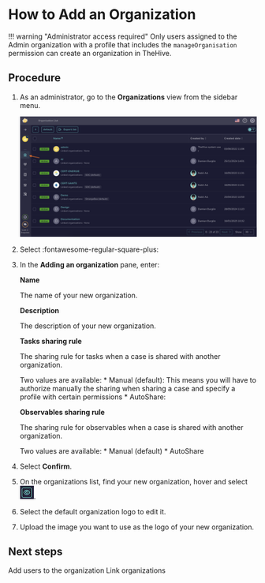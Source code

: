 # How to Add an Organization

!!! warning "Administrator access required"
    Only users assigned to the Admin organization with a profile that includes the `manageOrganisation` permission can create an organization in TheHive.

## Procedure

1. As an administrator, go to the **Organizations** view from the sidebar menu.

    ![Organizations view](../../images/administration-guides/manage-organizations-organizations-view.png)

2. Select :fontawesome-regular-square-plus:

3. In the **Adding an organization** pane, enter:

    **Name**

    The name of your new organization.

    **Description**

    The description of your new organization.

    **Tasks sharing rule**

    The sharing rule for tasks when a case is shared with another organization.

    Two values are available:
        * Manual (default): This means you will have to authorize manually the sharing when sharing a case and specify a profile with certain permissions
        * AutoShare: 

    **Observables sharing rule**

    The sharing rule for observables when a case is shared with another organization.

    Two values are available:
        * Manual (default)
        * AutoShare

4. Select **Confirm**.

5. On the organizations list, find your new organization, hover and select ![Eye](../../images/administration-guides/manage-organizations-eye.png).

6. Select the default organization logo to edit it.

7. Upload the image you want to use as the logo of your new organization.

## Next steps

Add users to the organization
Link organizations